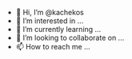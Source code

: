 - 👋 Hi, I’m @kachekos
- 👀 I’m interested in ...
- 🌱 I’m currently learning ...
- 💞️ I’m looking to collaborate on ...
- 📫 How to reach me ...

<!---
kachekos/kachekos is a ✨ special ✨ repository because its `README.md` (this file) appears on your GitHub profile.
You can click the Preview link to take a look at your changes.
--->
